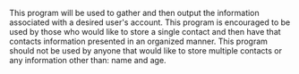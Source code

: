 This program will be used to gather and then output the information associated with a desired user's account. This program is encouraged to be used by those who would like to store a single contact and then have that contacts information presented in an organized manner. This program should not be used by anyone that would like to store multiple contacts or any information other than: name and age. 
